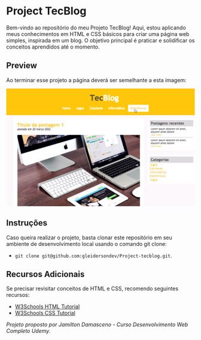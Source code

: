 # Project TecBlog

Bem-vindo ao repositório do meu Projeto TecBlog! Aqui, estou aplicando meus conhecimentos em HTML e CSS básicos para criar uma página web simples, inspirada em um blog. O objetivo principal é praticar e solidificar os conceitos aprendidos até o momento.

## Preview

Ao terminar esse projeto a página deverá ser semelhante a esta imagem:

![imagem do projeto](/imgs/projeto.png)

## Instruções

Caso queira realizar o projeto, basta clonar este repositório em seu ambiente de desenvolvimento local usando o comando git clone: 

* `git clone git@github.com:gleidersondev/Project-tecblog.git`.

## Recursos Adicionais

Se precisar revisitar conceitos de HTML e CSS, recomendo seguintes recursos:

+ [W3Schools HTML Tutorial](https://www.w3schools.com/html/)
+ [W3Schools CSS Tutorial](https://www.w3schools.com/css/)


*Projeto proposto por Jamilton Damasceno - Curso Desenvolvimento Web Completo Udemy.*

